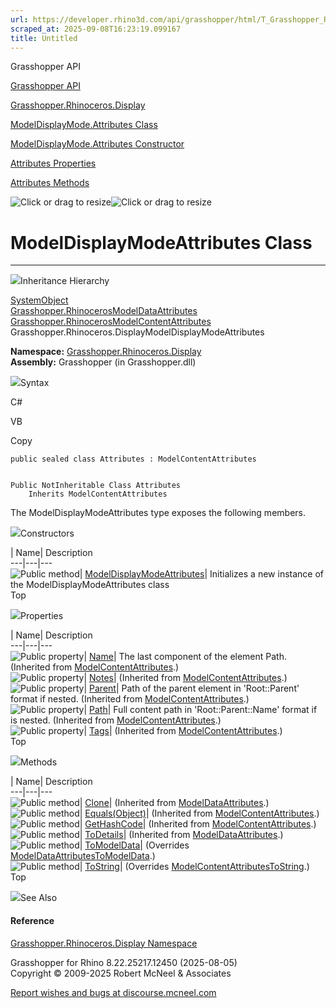 ```yaml
---
url: https://developer.rhino3d.com/api/grasshopper/html/T_Grasshopper_Rhinoceros_Display_ModelDisplayMode_Attributes.htm
scraped_at: 2025-09-08T16:23:19.099167
title: Untitled
---
```


Grasshopper API

[Grasshopper API](../html/723c01da-9986-4db2-8f53-6f3a7494df75.htm
"Grasshopper API")

[Grasshopper.Rhinoceros.Display](../html/N_Grasshopper_Rhinoceros_Display.htm
"Grasshopper.Rhinoceros.Display")

[ModelDisplayMode.Attributes
Class](../html/T_Grasshopper_Rhinoceros_Display_ModelDisplayMode_Attributes.htm
"ModelDisplayMode.Attributes Class")

[ModelDisplayMode.Attributes Constructor
](../html/M_Grasshopper_Rhinoceros_Display_ModelDisplayMode_Attributes__ctor.htm
"ModelDisplayMode.Attributes Constructor ")

[Attributes
Properties](../html/Properties_T_Grasshopper_Rhinoceros_Display_ModelDisplayMode_Attributes.htm
"Attributes Properties")

[Attributes
Methods](../html/Methods_T_Grasshopper_Rhinoceros_Display_ModelDisplayMode_Attributes.htm
"Attributes Methods")

![Click or drag to resize](../icons/TocOpen.gif)![Click or drag to
resize](../icons/TocClose.gif)

# ModelDisplayModeAttributes Class  
  
---  
  
![](../icons/SectionExpanded.png)Inheritance Hierarchy

[SystemObject](https://docs.microsoft.com/dotnet/api/system.object)  
[Grasshopper.RhinocerosModelDataAttributes](T_Grasshopper_Rhinoceros_ModelData_Attributes.htm)  
[Grasshopper.RhinocerosModelContentAttributes](T_Grasshopper_Rhinoceros_ModelContent_Attributes.htm)  
Grasshopper.Rhinoceros.DisplayModelDisplayModeAttributes  

**Namespace:**
[Grasshopper.Rhinoceros.Display](N_Grasshopper_Rhinoceros_Display.htm)  
**Assembly:** Grasshopper (in Grasshopper.dll)

![](../icons/SectionExpanded.png)Syntax

C#

VB

Copy

    
    
    public sealed class Attributes : ModelContentAttributes
    
    
    Public NotInheritable Class Attributes
    	Inherits ModelContentAttributes

The ModelDisplayModeAttributes type exposes the following members.

![](../icons/SectionExpanded.png)Constructors

| Name| Description  
---|---|---  
![Public method](../icons/pubmethod.gif)|
[ModelDisplayModeAttributes](M_Grasshopper_Rhinoceros_Display_ModelDisplayMode_Attributes__ctor.htm)|
Initializes a new instance of the ModelDisplayModeAttributes class  
Top

![](../icons/SectionExpanded.png)Properties

| Name| Description  
---|---|---  
![Public property](../icons/pubproperty.gif)|
[Name](P_Grasshopper_Rhinoceros_ModelContent_Attributes_Name.htm)|  The last
component of the element Path.  (Inherited from
[ModelContentAttributes](T_Grasshopper_Rhinoceros_ModelContent_Attributes.htm).)  
![Public property](../icons/pubproperty.gif)|
[Notes](P_Grasshopper_Rhinoceros_ModelContent_Attributes_Notes.htm)|
(Inherited from
[ModelContentAttributes](T_Grasshopper_Rhinoceros_ModelContent_Attributes.htm).)  
![Public property](../icons/pubproperty.gif)|
[Parent](P_Grasshopper_Rhinoceros_ModelContent_Attributes_Parent.htm)|  Path
of the parent element in 'Root::Parent' format if nested.  (Inherited from
[ModelContentAttributes](T_Grasshopper_Rhinoceros_ModelContent_Attributes.htm).)  
![Public property](../icons/pubproperty.gif)|
[Path](P_Grasshopper_Rhinoceros_ModelContent_Attributes_Path.htm)|  Full
content path in 'Root::Parent::Name' format if is nested.  (Inherited from
[ModelContentAttributes](T_Grasshopper_Rhinoceros_ModelContent_Attributes.htm).)  
![Public property](../icons/pubproperty.gif)|
[Tags](P_Grasshopper_Rhinoceros_ModelContent_Attributes_Tags.htm)|  (Inherited
from
[ModelContentAttributes](T_Grasshopper_Rhinoceros_ModelContent_Attributes.htm).)  
Top

![](../icons/SectionExpanded.png)Methods

| Name| Description  
---|---|---  
![Public method](../icons/pubmethod.gif)|
[Clone](M_Grasshopper_Rhinoceros_ModelData_Attributes_Clone.htm)|  (Inherited
from
[ModelDataAttributes](T_Grasshopper_Rhinoceros_ModelData_Attributes.htm).)  
![Public method](../icons/pubmethod.gif)|
[Equals(Object)](M_Grasshopper_Rhinoceros_ModelContent_Attributes_Equals.htm)|
(Inherited from
[ModelContentAttributes](T_Grasshopper_Rhinoceros_ModelContent_Attributes.htm).)  
![Public method](../icons/pubmethod.gif)|
[GetHashCode](M_Grasshopper_Rhinoceros_ModelContent_Attributes_GetHashCode.htm)|
(Inherited from
[ModelContentAttributes](T_Grasshopper_Rhinoceros_ModelContent_Attributes.htm).)  
![Public method](../icons/pubmethod.gif)|
[ToDetails](M_Grasshopper_Rhinoceros_ModelData_Attributes_ToDetails.htm)|
(Inherited from
[ModelDataAttributes](T_Grasshopper_Rhinoceros_ModelData_Attributes.htm).)  
![Public method](../icons/pubmethod.gif)|
[ToModelData](M_Grasshopper_Rhinoceros_Display_ModelDisplayMode_Attributes_ToModelData.htm)|
(Overrides
[ModelDataAttributesToModelData](M_Grasshopper_Rhinoceros_ModelData_Attributes_ToModelData.htm).)  
![Public method](../icons/pubmethod.gif)|
[ToString](M_Grasshopper_Rhinoceros_Display_ModelDisplayMode_Attributes_ToString.htm)|
(Overrides
[ModelContentAttributesToString](M_Grasshopper_Rhinoceros_ModelContent_Attributes_ToString.htm).)  
Top

![](../icons/SectionExpanded.png)See Also

#### Reference

[Grasshopper.Rhinoceros.Display
Namespace](N_Grasshopper_Rhinoceros_Display.htm)

Grasshopper for Rhino 8.22.25217.12450 (2025-08-05)  
Copyright © 2009-2025 Robert McNeel & Associates

[Report wishes and bugs at
discourse.mcneel.com](https://discourse.mcneel.com/c/grasshopper)

